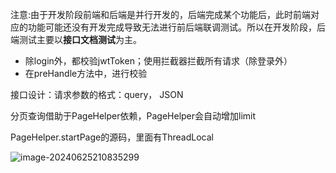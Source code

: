 注意:由于开发阶段前端和后端是并行开发的，后端完成某个功能后，此时前端对应的功能可能还没有开发完成导致无法进行前后端联调测试。所以在开发阶段，后端测试主要以**接口文档测试**为主。



* 除login外，都校验jwtToken；使用拦截器拦截所有请求（除登录外）
* 在preHandle方法中，进行校验

接口设计：请求参数的格式：query， JSON



分页查询借助于PageHelper依赖，PageHelper会自动增加limit

PageHelper.startPage的源码，里面有ThreadLocal

![image-20240625210835299](F:/JAVA/JAVA_Program/cangQiongWaiMai/sky/note/day02.assets/image-20240625210835299.png)